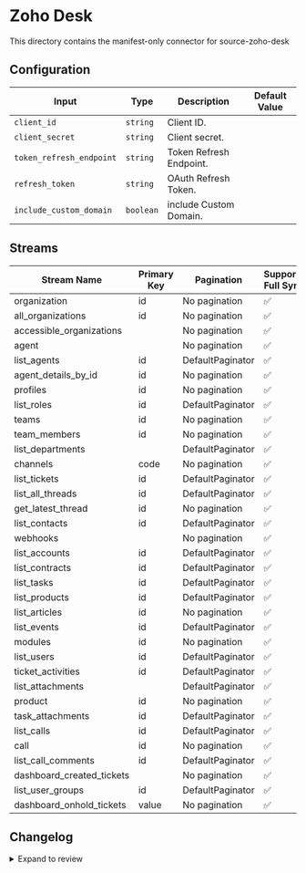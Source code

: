 # Zoho Desk
This directory contains the manifest-only connector for source-zoho-desk

## Configuration

| Input | Type | Description | Default Value |
|-------|------|-------------|---------------|
| `client_id` | `string` | Client ID.  |  |
| `client_secret` | `string` | Client secret.  |  |
| `token_refresh_endpoint` | `string` | Token Refresh Endpoint.  |  |
| `refresh_token` | `string` | OAuth Refresh Token.  |  |
| `include_custom_domain` | `boolean` | include Custom Domain.  |  |

## Streams
| Stream Name | Primary Key | Pagination | Supports Full Sync | Supports Incremental |
|-------------|-------------|------------|---------------------|----------------------|
| organization | id | No pagination | ✅ |  ❌  |
| all_organizations | id | No pagination | ✅ |  ❌  |
| accessible_organizations |  | No pagination | ✅ |  ❌  |
| agent |  | No pagination | ✅ |  ❌  |
| list_agents | id | DefaultPaginator | ✅ |  ❌  |
| agent_details_by_id | id | No pagination | ✅ |  ❌  |
| profiles | id | No pagination | ✅ |  ❌  |
| list_roles | id | DefaultPaginator | ✅ |  ❌  |
| teams | id | No pagination | ✅ |  ❌  |
| team_members | id | No pagination | ✅ |  ❌  |
| list_departments |  | DefaultPaginator | ✅ |  ❌  |
| channels | code | No pagination | ✅ |  ❌  |
| list_tickets | id | DefaultPaginator | ✅ |  ❌  |
| list_all_threads | id | DefaultPaginator | ✅ |  ❌  |
| get_latest_thread | id | No pagination | ✅ |  ❌  |
| list_contacts | id | DefaultPaginator | ✅ |  ❌  |
| webhooks |  | No pagination | ✅ |  ❌  |
| list_accounts | id | DefaultPaginator | ✅ |  ❌  |
| list_contracts | id | DefaultPaginator | ✅ |  ❌  |
| list_tasks | id | DefaultPaginator | ✅ |  ❌  |
| list_products | id | DefaultPaginator | ✅ |  ❌  |
| list_articles | id | No pagination | ✅ |  ❌  |
| list_events | id | DefaultPaginator | ✅ |  ❌  |
| modules | id | No pagination | ✅ |  ❌  |
| list_users | id | DefaultPaginator | ✅ |  ❌  |
| ticket_activities | id | DefaultPaginator | ✅ |  ❌  |
| list_attachments |  | DefaultPaginator | ✅ |  ❌  |
| product | id | No pagination | ✅ |  ❌  |
| task_attachments | id | DefaultPaginator | ✅ |  ❌  |
| list_calls | id | DefaultPaginator | ✅ |  ❌  |
| call | id | No pagination | ✅ |  ❌  |
| list_call_comments | id | DefaultPaginator | ✅ |  ❌  |
| dashboard_created_tickets |  | No pagination | ✅ |  ❌  |
| list_user_groups | id | DefaultPaginator | ✅ |  ❌  |
| dashboard_onhold_tickets | value | No pagination | ✅ |  ❌  |

## Changelog

<details>
  <summary>Expand to review</summary>

| Version          | Date              | Pull Request | Subject        |
|------------------|-------------------|--------------|----------------|
| 0.0.35 | 2025-10-14 | [68022](https://github.com/airbytehq/airbyte/pull/68022) | Update dependencies |
| 0.0.34 | 2025-10-07 | [67235](https://github.com/airbytehq/airbyte/pull/67235) | Update dependencies |
| 0.0.33 | 2025-09-30 | [66854](https://github.com/airbytehq/airbyte/pull/66854) | Update dependencies |
| 0.0.32 | 2025-09-24 | [66464](https://github.com/airbytehq/airbyte/pull/66464) | Update dependencies |
| 0.0.31 | 2025-09-09 | [65657](https://github.com/airbytehq/airbyte/pull/65657) | Update dependencies |
| 0.0.30 | 2025-08-24 | [65441](https://github.com/airbytehq/airbyte/pull/65441) | Update dependencies |
| 0.0.29 | 2025-08-09 | [64807](https://github.com/airbytehq/airbyte/pull/64807) | Update dependencies |
| 0.0.28 | 2025-08-02 | [64311](https://github.com/airbytehq/airbyte/pull/64311) | Update dependencies |
| 0.0.27 | 2025-07-26 | [64083](https://github.com/airbytehq/airbyte/pull/64083) | Update dependencies |
| 0.0.26 | 2025-07-19 | [63633](https://github.com/airbytehq/airbyte/pull/63633) | Update dependencies |
| 0.0.25 | 2025-07-12 | [63199](https://github.com/airbytehq/airbyte/pull/63199) | Update dependencies |
| 0.0.24 | 2025-07-05 | [62672](https://github.com/airbytehq/airbyte/pull/62672) | Update dependencies |
| 0.0.23 | 2025-06-28 | [62251](https://github.com/airbytehq/airbyte/pull/62251) | Update dependencies |
| 0.0.22 | 2025-06-21 | [61768](https://github.com/airbytehq/airbyte/pull/61768) | Update dependencies |
| 0.0.21 | 2025-06-15 | [61261](https://github.com/airbytehq/airbyte/pull/61261) | Update dependencies |
| 0.0.20 | 2025-05-24 | [60768](https://github.com/airbytehq/airbyte/pull/60768) | Update dependencies |
| 0.0.19 | 2025-05-10 | [59923](https://github.com/airbytehq/airbyte/pull/59923) | Update dependencies |
| 0.0.18 | 2025-05-04 | [59543](https://github.com/airbytehq/airbyte/pull/59543) | Update dependencies |
| 0.0.17 | 2025-04-26 | [58031](https://github.com/airbytehq/airbyte/pull/58031) | Update dependencies |
| 0.0.16 | 2025-04-05 | [57375](https://github.com/airbytehq/airbyte/pull/57375) | Update dependencies |
| 0.0.15 | 2025-03-29 | [56816](https://github.com/airbytehq/airbyte/pull/56816) | Update dependencies |
| 0.0.14 | 2025-03-22 | [56334](https://github.com/airbytehq/airbyte/pull/56334) | Update dependencies |
| 0.0.13 | 2025-03-09 | [55658](https://github.com/airbytehq/airbyte/pull/55658) | Update dependencies |
| 0.0.12 | 2025-03-01 | [55164](https://github.com/airbytehq/airbyte/pull/55164) | Update dependencies |
| 0.0.11 | 2025-02-23 | [54635](https://github.com/airbytehq/airbyte/pull/54635) | Update dependencies |
| 0.0.10 | 2025-02-16 | [54123](https://github.com/airbytehq/airbyte/pull/54123) | Update dependencies |
| 0.0.9 | 2025-02-08 | [53598](https://github.com/airbytehq/airbyte/pull/53598) | Update dependencies |
| 0.0.8 | 2025-02-01 | [53121](https://github.com/airbytehq/airbyte/pull/53121) | Update dependencies |
| 0.0.7 | 2025-01-25 | [52543](https://github.com/airbytehq/airbyte/pull/52543) | Update dependencies |
| 0.0.6 | 2025-01-18 | [51932](https://github.com/airbytehq/airbyte/pull/51932) | Update dependencies |
| 0.0.5 | 2025-01-11 | [51463](https://github.com/airbytehq/airbyte/pull/51463) | Update dependencies |
| 0.0.4 | 2024-12-28 | [50833](https://github.com/airbytehq/airbyte/pull/50833) | Update dependencies |
| 0.0.3 | 2024-12-21 | [50387](https://github.com/airbytehq/airbyte/pull/50387) | Update dependencies |
| 0.0.2 | 2024-12-14 | [49446](https://github.com/airbytehq/airbyte/pull/49446) | Update dependencies |
| 0.0.1 | 2024-10-28 | [46863](https://github.com/airbytehq/airbyte/pull/46863) | Initial release by [@itsxdamdam](https://github.com/itsxdamdam) via Connector Builder |

</details>
